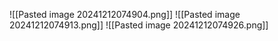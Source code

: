 ![[Pasted image 20241212074904.png]]
![[Pasted image 20241212074913.png]]
![[Pasted image 20241212074926.png]]